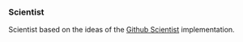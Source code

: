 ### Scientist

Scientist based on the ideas of the [Github Scientist](https://github.com/github/scientist/) implementation.